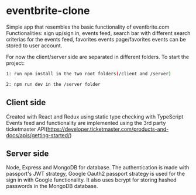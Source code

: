 # eventbrite-clone
Simple app that resembles the basic functionality of eventbrite.com
Functionalities: sign up/sign in, events feed, search bar with different search criterias for the events feed, favorites events page/favorites events can be stored to user account.

For now the client/server side are separated in different folders.
To start the project:
```bash
1: run npm install in the two root folders(/client and /server)
```

```bash
2: npm run dev in the /server folder
```

## Client side
Created with React and Redux using static type checking with TypeScript
Events feed and functionality are implemented using the 3rd party ticketmaster API(https://developer.ticketmaster.com/products-and-docs/apis/getting-started/)

## Server side
Node, Express and MongoDB for database.
The authentication is made with passport's JWT strategy, Google Oauth2 passport strategy is used for the sign in with Google functionality. It also uses bcrypt for storing hashed passwords in the MongoDB database.